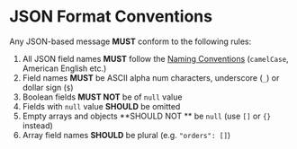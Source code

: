 # JSON Format Conventions
Any JSON-based message **MUST** conform to the following rules:

1. All JSON field names **MUST** follow the [Naming Conventions](https://adidas-group.gitbooks.io/api-guidelines/content/evolution/naming-conventions.html) (`camelCase`, American English etc.)
1. Field names **MUST** be ASCII alpha num characters, underscore (`_`) or dollar sign (`$`)
1. Boolean fields **MUST NOT** be of `null` value
1. Fields with `null` value **SHOULD** be omitted
1. Empty arrays and objects **SHOULD NOT ** be `null` (use `[]` or `{}` instead)
1. Array field names **SHOULD** be plural (e.g. `"orders": []`)

